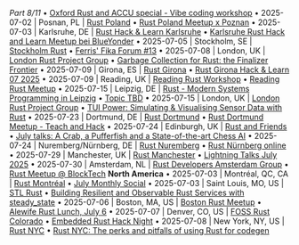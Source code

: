 *Part 8/11*
  • [Oxford Rust and ACCU special \- Vibe coding workshop](https://www.meetup.com/oxford-rust-meetup-group/events/308435063/)
• 2025\-07\-02 \| Posnan, PL \| [Rust Poland](https://www.meetup.com/rust-poland-meetup/)
  • [Rust Poland Meetup x Poznan](https://www.meetup.com/rust-poland-meetup/events/308480357)
• 2025\-07\-03 \| Karlsruhe, DE \| [Rust Hack & Learn Karlsruhe](https://www.meetup.com/rust-hack-learn-karlsruhe/)
  • [Karlsruhe Rust Hack and Learn Meetup bei BlueYonder](https://www.meetup.com/rust-hack-learn-karlsruhe/events/308328739/)
• 2025\-07\-05 \| Stockholm, SE \| [Stockholm Rust](https://www.meetup.com/stockholm-rust/events/)
  • [Ferris' Fika Forum \#13](https://www.meetup.com/stockholm-rust/events/308530949)
• 2025\-07\-08 \| London, UK \| [London Rust Project Group](https://www.meetup.com/london-rust-project-group/events/)
  • [Garbage Collection for Rust: the Finalizer Frontier](https://www.meetup.com/london-rust-project-group/events/308443710)
• 2025\-07\-09 \| Girona, ES \| [Rust Girona](https://lu.ma/rust-girona)
  • [Rust Girona Hack & Learn 07 2025](https://lu.ma/hismn492)
• 2025\-07\-09 \| Reading, UK \| [Reading Rust Workshop](https://www.meetup.com/reading-rust-workshop/events/)
  • [Reading Rust Meetup](https://www.meetup.com/reading-rust-workshop/events/wrdkmtyhckbmb)
• 2025\-07\-15 \| Leipzig, DE \| [Rust \- Modern Systems Programming in Leipzig](https://www.meetup.com/rust-modern-systems-programming-in-leipzig/events/)
  • [Topic TBD](https://www.meetup.com/rust-modern-systems-programming-in-leipzig/events/308592246)
• 2025\-07\-15 \| London, UK \| [London Rust Project Group](https://www.meetup.com/london-rust-project-group/events/)
  • [TUI Power: Simulating & Visualising Sensor Data with Rust](https://www.meetup.com/london-rust-project-group/events/308434768)
• 2025\-07\-23 \| Dortmund, DE \| [Rust Dortmund](https://www.meetup.com/rust-dortmund/)
  • [Rust Dortmund Meetup \- Teach and Hack](https://www.meetup.com/rust-dortmund/events/308517530/)
• 2025\-07\-24 \| Edinburgh, UK \| [Rust and Friends](https://www.meetup.com/rust-edi/events/)
  • [July talks: A Crab, a Pufferfish and a State\-of\-the\-art Chess AI](https://www.meetup.com/rust-and-friends/events/308687848)
• 2025\-07\-24 \| Nuremberg/Nürnberg, DE \| [Rust Nuremberg](https://www.meetup.com/rust-noris/)
  • [Rust Nürnberg online](https://www.meetup.com/rust-noris/events/304567874/)
• 2025\-07\-29 \| Manchester, UK \| [Rust Manchester](https://www.meetup.com/rust-manchester/events/)
  • [Lightning Talks July 2025](https://www.meetup.com/rust-manchester/events/308085035)
• 2025\-07\-30 \| Amsterdam, NL \| [Rust Developers Amsterdam Group](https://www.meetup.com/rust-amsterdam-group/events/)
  • [Rust Meetup @ BlockTech](https://www.meetup.com/rust-amsterdam-group/events/308548455)
**North America**
• 2025\-07\-03 \| Montréal, QC, CA \| [Rust Montréal](https://www.meetup.com/rust-montreal/events/)
  • [July Monthly Social](https://www.meetup.com/rust-montreal/events/308532058)
• 2025\-07\-03 \| Saint Louis, MO, US \| [STL Rust](https://www.meetup.com/stl-rust/events/)
  • [Building Resilient and Observable Rust Services with steady\_state](https://www.meetup.com/stl-rust/events/306345853)
• 2025\-07\-06 \| Boston, MA, US \| [Boston Rust Meetup](https://www.meetup.com/bostonrust/events/)
  • [Alewife Rust Lunch, July 6](https://www.meetup.com/bostonrust/events/307936287)
• 2025\-07\-07 \| Denver, CO, US \| [FOSS Rust Colorado](https://mobilizon.us/@foss_rust_colorado/events)
  • [Embedded Rust Hack Night](https://mobilizon.us/events/e9d6fd47-6120-4789-ad04-313d6a04f572)
• 2025\-07\-08 \| New York, NY, US \| [Rust NYC](https://www.meetup.com/rust-nyc/events/)
  • [Rust NYC: The perks and pitfalls of using Rust for codegen](https://www.meetup.com/rust-nyc/events/308679186)
